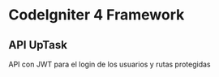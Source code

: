 # CodeIgniter 4 Framework

## API UpTask

<p>API con JWT para el login de los usuarios y rutas protegidas</p>
